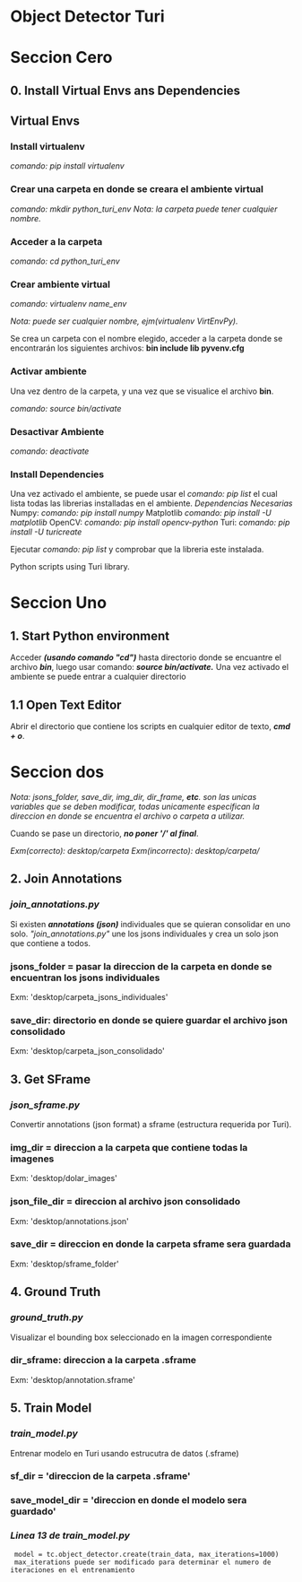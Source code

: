 # Object Detector Turi

# Seccion Cero

 ## 0. Install Virtual Envs ans Dependencies

 ## Virtual Envs
  ### Install virtualenv
  *comando: pip install virtualenv*
  ### Crear una carpeta en donde se creara el ambiente virtual
  *comando: mkdir python_turi_env*
  *Nota: la carpeta puede tener cualquier nombre.*
  ### Acceder a la carpeta
  *comando: cd python_turi_env*
  ### Crear ambiente virtual
  *comando: virtualenv name_env*  
  
  *Nota: puede ser cualquier nombre, ejm(virtualenv VirtEnvPy).*
  
  Se crea un carpeta con el nombre elegido, acceder a la carpeta donde 
  se encontrarán los siguientes archivos: **bin            include    lib        pyvenv.cfg**
  ### Activar ambiente
  Una vez dentro de la carpeta, y una vez que se visualice el archivo **bin**.
  
  *comando: source bin/activate*
  ### Desactivar Ambiente
  *comando: deactivate*
 
  ### Install Dependencies
  Una vez activado el ambiente, se puede usar el *comando: pip list* el cual lista todas las librerias installadas en el    ambiente.
  *Dependencias Necesarias*
  Numpy:
  *comando: pip install numpy*
  Matplotlib
  *comando: pip install -U matplotlib*
  OpenCV:
  *comando: pip install opencv-python* 
  Turi:
  *comando: pip install -U turicreate*
  
  Ejecutar *comando: pip list* y comprobar que la libreria este instalada.

Python scripts using Turi library.

# Seccion Uno
## 1. Start Python environment

Acceder ***(usando comando "cd")*** hasta directorio donde se encuantre el archivo ***bin***, luego usar comando: ***source bin/activate.***
Una vez activado el ambiente se puede entrar a cualquier directorio


## 1.1 Open Text Editor

 Abrir el directorio que contiene los scripts en cualquier editor de texto, ***cmd + o***.
 
 
# Seccion dos 
 *Nota: jsons_folder, save_dir, img_dir, dir_frame, **etc**. son las unicas variables que se deben modificar, todas unicamente especifican la direccion en donde se encuentra el archivo o carpeta a utilizar.*
 
Cuando se pase un directorio, ***no poner '/' al final***.
 
*Exm(correcto): desktop/carpeta*
*Exm(incorrecto): desktop/carpeta/*

## 2. Join Annotations
 
### *join_annotations.py*
Si existen ***annotations (json)*** individuales que se quieran consolidar en uno solo. *"join_annotations.py"* une los jsons individuales y crea un solo json que contiene a todos.
 
 ### jsons_folder = pasar la direccion de la carpeta en donde se encuentran los jsons individuales
 Exm: 'desktop/carpeta_jsons_individuales'
 ### save_dir: directorio en donde se quiere guardar el archivo json consolidado
 Exm: 'desktop/carpeta_json_consolidado' 
 
 
 ## 3. Get SFrame
 
 ### *json_sframe.py*
 Convertir annotations (json format) a sframe (estructura requerida por Turi).
 ### img_dir = direccion a la carpeta que contiene todas la imagenes
 Exm: 'desktop/dolar_images'
 ### json_file_dir = direccion al archivo json consolidado
 Exm: 'desktop/annotations.json'
 ### save_dir = direccion en donde la carpeta sframe sera guardada
 Exm: 'desktop/sframe_folder'
 
 
 ## 4. Ground Truth
 
 ### *ground_truth.py*
 Visualizar el bounding box seleccionado en la imagen correspondiente
 ### dir_sframe: direccion a la carpeta .sframe
 Exm: 'desktop/annotation.sframe'
 
 
 ## 5. Train Model
 
 ### *train_model.py*
 Entrenar modelo en Turi usando estrucutra de datos (.sframe)
 ### sf_dir = 'direccion de la carpeta .sframe'
 ### save_model_dir = 'direccion en donde el modelo sera guardado'
 ### *Linea 13 de train_model.py* 
     model = tc.object_detector.create(train_data, max_iterations=1000)
     max_iterations puede ser modificado para determinar el numero de iteraciones en el entrenamiento
